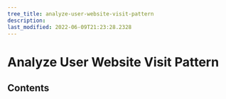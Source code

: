 ```yaml
---
tree_title: analyze-user-website-visit-pattern
description: 
last_modified: 2022-06-09T21:23:28.2328
---
```


# Analyze User Website Visit Pattern

## Contents
